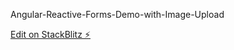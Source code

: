 Angular-Reactive-Forms-Demo-with-Image-Upload

[Edit on StackBlitz ⚡️](https://stackblitz.com/edit/full-angular-reactive-forms-demo-ydk9fv)
